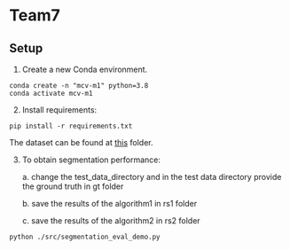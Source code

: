 # Team7
## Setup 
1. Create a new Conda environment.
```
conda create -n "mcv-m1" python=3.8
conda activate mcv-m1
```
2. Install requirements:
```
pip install -r requirements.txt
```
The dataset can be found at [this](https://drive.google.com/drive/folders/1wKJYx0Dc8KpFrFfejYnSOd1nVqs2ss7z?usp=sharing) folder.

3. To obtain segmentation performance:

    a. change the test_data_directory and in the test data directory provide the ground truth in gt folder
    
    b. save the results of the algorithm1 in rs1 folder
    
    c. save the results of the algorithm2 in rs2 folder
  
```
python ./src/segmentation_eval_demo.py
```

